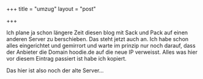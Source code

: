 +++
title = "umzug"
layout = "post"

+++

<p>Ich plane ja schon längere Zeit diesen blog mit Sack und Pack auf einen anderen Server zu berschieben. Das steht jetzt auch an. Ich habe schon alles eingerichtet und gemirrort und warte im prinzip nur noch darauf, dass der Anbieter die Domain hoodie.de auf die neue IP verweisst. Alles was hier vor diesem Eintrag passiert ist habe ich kopiert.</p>
<p>Das hier ist also noch der alte Server&#8230;</p>
